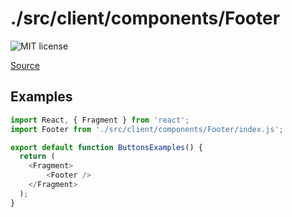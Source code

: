 # ./src/client/components/Footer

![MIT license](https://badgen.now.sh/badge/license/MIT)

[Source](https://github.com/xizon/uix-kit-react/tree/master/src/client/components/Footer)


## Examples

```js
import React, { Fragment } from 'react';
import Footer from './src/client/components/Footer/index.js';

export default function ButtonsExamples() {
  return (
    <Fragment>
		<Footer />
    </Fragment>
  );
}

```